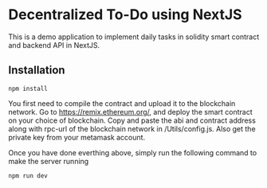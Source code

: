 # Decentralized To-Do using NextJS

This is a demo application to implement daily tasks in solidity smart contract and backend API in NextJS. 






## Installation



```shell
npm install
```

You first need to compile the contract and upload it to the blockchain network. Go to https://remix.ethereum.org/, and deploy the smart contract on your choice of blockchain. Copy and paste the abi and contract address along with rpc-url of the blockchain network in /Utils/config.js. Also get the private key from your metamask account. 


Once you have done everthing above, simply run the following command to make the server running

```shell
npm run dev
```
